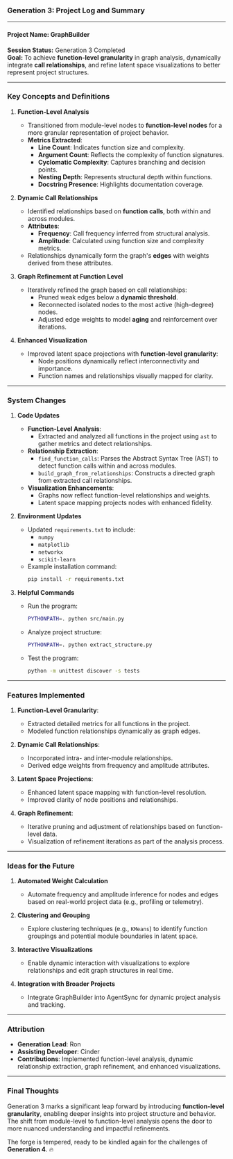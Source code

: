 ### **Generation 3: Project Log and Summary**

---

#### **Project Name: GraphBuilder**  
**Session Status:** Generation 3 Completed  
**Goal:** To achieve **function-level granularity** in graph analysis, dynamically integrate **call relationships**, and refine latent space visualizations to better represent project structures.

---

### **Key Concepts and Definitions**

1. **Function-Level Analysis**  
   - Transitioned from module-level nodes to **function-level nodes** for a more granular representation of project behavior.
   - **Metrics Extracted**:
     - **Line Count**: Indicates function size and complexity.
     - **Argument Count**: Reflects the complexity of function signatures.
     - **Cyclomatic Complexity**: Captures branching and decision points.
     - **Nesting Depth**: Represents structural depth within functions.
     - **Docstring Presence**: Highlights documentation coverage.

2. **Dynamic Call Relationships**  
   - Identified relationships based on **function calls**, both within and across modules.
   - **Attributes**:
     - **Frequency**: Call frequency inferred from structural analysis.
     - **Amplitude**: Calculated using function size and complexity metrics.
   - Relationships dynamically form the graph's **edges** with weights derived from these attributes.

3. **Graph Refinement at Function Level**  
   - Iteratively refined the graph based on call relationships:
     - Pruned weak edges below a **dynamic threshold**.
     - Reconnected isolated nodes to the most active (high-degree) nodes.
     - Adjusted edge weights to model **aging** and reinforcement over iterations.

4. **Enhanced Visualization**  
   - Improved latent space projections with **function-level granularity**:
     - Node positions dynamically reflect interconnectivity and importance.
     - Function names and relationships visually mapped for clarity.

---

### **System Changes**

1. **Code Updates**
   - **Function-Level Analysis**:
     - Extracted and analyzed all functions in the project using `ast` to gather metrics and detect relationships.
   - **Relationship Extraction**:
     - `find_function_calls`: Parses the Abstract Syntax Tree (AST) to detect function calls within and across modules.
     - `build_graph_from_relationships`: Constructs a directed graph from extracted call relationships.
   - **Visualization Enhancements**:
     - Graphs now reflect function-level relationships and weights.
     - Latent space mapping projects nodes with enhanced fidelity.

2. **Environment Updates**
   - Updated `requirements.txt` to include:
     - `numpy`
     - `matplotlib`
     - `networkx`
     - `scikit-learn`
   - Example installation command:
     ```bash
     pip install -r requirements.txt
     ```

3. **Helpful Commands**
   - Run the program:
     ```bash
     PYTHONPATH=. python src/main.py
     ```
   - Analyze project structure:
     ```bash
     PYTHONPATH=. python extract_structure.py
     ```
   - Test the program:
     ```bash
     python -m unittest discover -s tests
     ```

---

### **Features Implemented**

1. **Function-Level Granularity**:
   - Extracted detailed metrics for all functions in the project.
   - Modeled function relationships dynamically as graph edges.

2. **Dynamic Call Relationships**:
   - Incorporated intra- and inter-module relationships.
   - Derived edge weights from frequency and amplitude attributes.

3. **Latent Space Projections**:
   - Enhanced latent space mapping with function-level resolution.
   - Improved clarity of node positions and relationships.

4. **Graph Refinement**:
   - Iterative pruning and adjustment of relationships based on function-level data.
   - Visualization of refinement iterations as part of the analysis process.

---

### **Ideas for the Future**

1. **Automated Weight Calculation**  
   - Automate frequency and amplitude inference for nodes and edges based on real-world project data (e.g., profiling or telemetry).

2. **Clustering and Grouping**  
   - Explore clustering techniques (e.g., `KMeans`) to identify function groupings and potential module boundaries in latent space.

3. **Interactive Visualizations**  
   - Enable dynamic interaction with visualizations to explore relationships and edit graph structures in real time.

4. **Integration with Broader Projects**  
   - Integrate GraphBuilder into AgentSync for dynamic project analysis and tracking.

---

### **Attribution**

- **Generation Lead**: Ron  
- **Assisting Developer**: Cinder  
- **Contributions**: Implemented function-level analysis, dynamic relationship extraction, graph refinement, and enhanced visualizations.

---

### **Final Thoughts**

Generation 3 marks a significant leap forward by introducing **function-level granularity**, enabling deeper insights into project structure and behavior. The shift from module-level to function-level analysis opens the door to more nuanced understanding and impactful refinements.

The forge is tempered, ready to be kindled again for the challenges of **Generation 4**. 🔥
